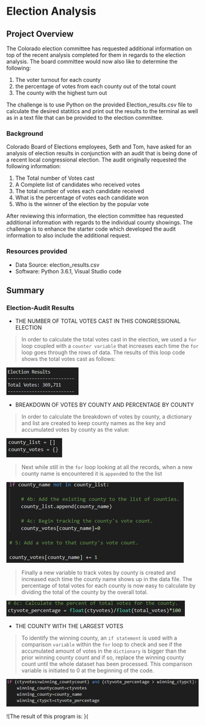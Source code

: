 # Election Analysis

## Project Overview
The Colorado election committee has requested additional information on top of the recent analysis completed 
for them in regards to the election analysis.  The board committee would now also like to determine the following:
1.  The voter turnout for each county
2.  the percentage of votes from each county out of the total count
3.  The county with the highest turn out

The challenge is to use Python on the provided Election_results.csv file to calculate the desired statitics and print out the results to the terminal as well as in a text file that can be provided to the election committee.

### Background
Colorado Board of Elections employees, Seth and Tom, have asked for an analysis of election results in 
conjunction with an audit that is being done of a recent local congressional election.  The audit originally requested
the following information:

1.  The Total number of Votes cast
2.  A Complete list of candidates who received votes
3.  The total number of votes each candidate received
4.  What is the percentage of votes each candidate won
5.  Who is the winner of the election by the popular vote

After reviewing this information, the election committee has requested additional information with regards to the individual county showings.  The challenge is to enhance the starter code which developed the audit information to also include the additional request.    

### Resources provided
- Data Source:  election_results.csv
- Software:  Python 3.6.1, Visual Studio code

## Summary

### Election-Audit Results
* THE NUMBER OF TOTAL VOTES CAST IN THIS CONGRESSIONAL ELECTION
>In order to calculate the total votes cast in the election, we used a `for` loop coupled with a `counter variable` that increases each time the `for` loop goes through the rows of data. 
The results of this loop code shows the total votes cast as follows:

![](https://github.com/xactuary/PyPoll-Python-Challenge/blob/master/Resources/total%20votes.PNG)

* BREAKDOWN OF VOTES BY COUNTY AND PERCENTAGE BY COUNTY
>In order to calculate the breakdown of votes by county, a dictionary and list are created to keep county names as the key and accumulated votes by county as the value:

![](https://github.com/xactuary/PyPoll-Python-Challenge/blob/master/Resources/county%20code%201.PNG)
 >Next while still in the `for` loop looking at all the records, when a new county name is encountered it is `append`ed to the the list
 
 ![](https://github.com/xactuary/PyPoll-Python-Challenge/blob/master/Resources/county%20code%202.PNG)
 
 >Finally a new variable to track votes by county is created and increased each time the county name shows up in the data file.
 The percentage of total votes for each county is now easy to calculate by dividing the total of the county by the overall total. 
 
 ![](https://github.com/xactuary/PyPoll-Python-Challenge/blob/master/Resources/county%20percentage.PNG)
 
 * THE COUNTY WITH THE LARGEST VOTES
  >To identify the winning county, an `if statement` is used with a comparison `variable` within the `for` loop to check and see if the accumulated amount of votes in the `dictionary` is bigger than the prior winning county count and if so, replace the winning county count until the whole dataset has been processed.  This comparison variable is initiated to 0 at the beginning of the code. 
  
  ![](https://github.com/xactuary/PyPoll-Python-Challenge/blob/master/Resources/winning%20county.PNG)
  
  ![The result of this program is: }(
  
 
 
 
 
 





